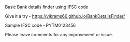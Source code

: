 Basic Bank details finder using IFSC code 

Give it a try - https://vikrams66.github.io/BankDetailsFinder/

Sample IFSC code -  PYTM0123456

Please leave comments for any improvement or issue.
